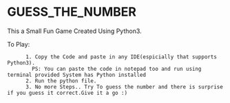 # GUESS_THE_NUMBER

This a Small Fun Game Created Using Python3.

To Play: 
          
          1. Copy the Code and paste in any IDE(espicially that supports Python3).
            PS: You can paste the code in notepad too and run using terminal provided System has Python installed  
          2. Run the python file.
          3. No more Steps.. Try To guess the number and there is surprise if you guess it correct.Give it a go :)  
          
          
